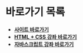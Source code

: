 # **바로가기 목록**

- [**사이트 바로가기**](https://gomteeng.github.io)
- [**HTML + CSS 강좌 바로가기**](https://www.youtube.com/watch?v=cyuzt1Dp8X8)
- [**자바스크립트 강좌 바로가기**](https://youtu.be/8dWL3wF_OMw)